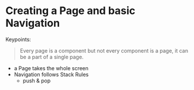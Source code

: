 # Creating a Page and basic Navigation

Keypoints:
> Every page is a component but not every component is a page, it can be a part of a single page.
- a Page takes the whole screen
- Navigation follows Stack Rules
  * push & pop
